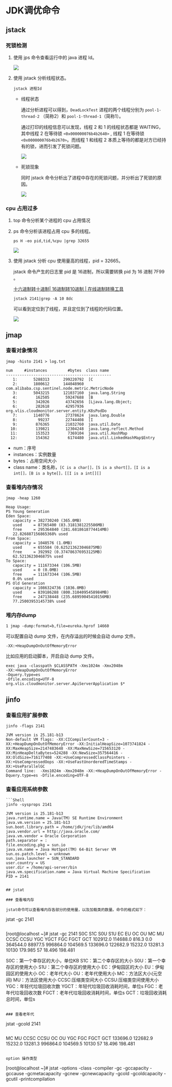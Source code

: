 # JDK调优命令

## jstack

### 死锁检测

1. 使用 jps 命令查看运行中的 java 进程 Id。
   
    ![](https://s2.loli.net/2025/05/29/z4P19GBtHLKaeOE.png)
    
2. 使用 jstack 分析线程状态。
   
    ```
    jstack 进程Id
    ```
    
    - 线程状态
      
        通过分析进程可以得到，`DeadLockTest` 进程的两个线程分别为 `pool-1-thread-2` （简称2）和 `pool-1-thread-1`（简称1）。
        
        通过打印的线程信息可以发现，线程 2 和 1 的线程状态都是 WAITING，其中线程 2 在等待锁 `<0x000000076b4b2640>` , 线程 1 在等待锁 `<0x000000076b4b2670>`。而线程 1 和线程 2 本质上等待的都是对方已经持有的锁，进而引发了死锁问题。
        
        ![](https://s2.loli.net/2025/05/29/6LRiZIJ1yBogm8a.png)
        
    - 死锁现象
      
        同时 jstack 命令分析出了进程中存在的死锁问题，并分析出了死锁的原因。
        
        ![](https://s2.loli.net/2025/05/29/Q8vLGhso7Sg4OTI.png)
        

### cpu 占用过多

1. top 命令分析某个进程的 cpu 占用情况
2. ps 命令分析该进程占用 cpu 多的线程。
   
    ```
    ps H -eo pid,tid,%cpu |grep 32655
    ```
    
    ![](https://s2.loli.net/2025/05/29/E8Vw6Xbh9uCdtcp.png)
    
3. 使用 jstack 分析 cpu 使用量高的线程，pid = 32665。
   
    jstack 命令产生的日志里 pid 是 16进制，所以需要转换 pid 为 16 进制 7F99 。
    
    [十六进制转十进制| 16进制转10进制 | 在线进制转换工具](https://www.sojson.com/hexconvert/16to10.html)
    
    ```
    jstack 2141|grep -A 10 8dc
    ```
    
    可以看到定位到了线程，并且定位到了线程的代码位置。
    
    ![](https://s2.loli.net/2025/05/29/QMz2ukrxLThgfSD.png)
    

## jmap

### 查看对象情况

```
jmap -histo 2141 > log.txt
```

```
num     #instances         #bytes  class name
----------------------------------------------
   1:       5288313      299220792  [C
   2:       1800612      144048960  com.alibaba.csp.sentinel.node.metric.MetricNode
   3:       5043215      121037160  java.lang.String
   4:        162505       59247688  [B
   5:        342026       43742656  [Ljava.lang.Object;
   6:        282618       42957936  org.vlis.cloudmonitor.server.entity.K8sPodDo
   7:       1140776       27378624  java.lang.Double
   8:         99237       22744408  [I
   9:        876365       21032760  java.util.Date
  10:        139821       12304248  java.lang.reflect.Method
  11:        153523        7369104  java.util.HashMap
  12:        154362        6174480  java.util.LinkedHashMap$Entry
```

- num：序号
- instances：实例数量
- bytes：占用空间大小
- class name：类名称，`[C is a char[]，[S is a short[]，[I is a int[]，[B is a byte[]，[[I is a int[][]`

### 查看堆内存情况

```
jmap -heap 1260
```

```
Heap Usage:
PS Young Generation
Eden Space:
   capacity = 382730240 (365.0MB)
   used     = 87365400 (83.3181381225586MB)
   free     = 295364840 (281.6818618774414MB)
   22.826887156865368% used
From Space:
   capacity = 1048576 (1.0MB)
   used     = 655584 (0.625213623046875MB)
   free     = 392992 (0.374786376953125MB)
   62.5213623046875% used
To Space:
   capacity = 111673344 (106.5MB)
   used     = 0 (0.0MB)
   free     = 111673344 (106.5MB)
   0.0% used
PS Old Generation
   capacity = 1086324736 (1036.0MB)
   used     = 839186288 (800.3104095458984MB)
   free     = 247138448 (235.68959045410156MB)
   77.25003953145738% used
```

### 堆内存dump

```
1 jmap ‐dump:format=b,file=eureka.hprof 14660
```

可以配置自动 dump 文件，在内存溢出的时候会自动 dump 文件。

```
-XX:+HeapDumpOnOutOfMemoryError
```

比如应用的启动脚本，开启自动 dump 文件。

```
exec java -classpath $CLASSPATH -Xms1024m -Xmx2048m
-XX:+HeapDumpOnOutOfMemoryError
-Dquery.type=es
-Dfile.encoding=UTF-8 org.vlis.cloudmonitor.server.ApiServerApplication $*
```

## jinfo

### 查看应用扩展参数

```
jinfo -flags 2141
```

```
JVM version is 25.181-b13
Non-default VM flags: -XX:CICompilerCount=3 -XX:+HeapDumpOnOutOfMemoryError -XX:InitialHeapSize=1073741824 -XX:MaxHeapSize=2147483648 -XX:MaxNewSize=715653120 -XX:MinHeapDeltaBytes=524288 -XX:NewSize=357564416 -XX:OldSize=716177408 -XX:+UseCompressedClassPointers -XX:+UseCompressedOops -XX:+UseFastUnorderedTimeStamps -XX:+UseParallelGC
Command line:  -Xms1024m -Xmx2048m -XX:+HeapDumpOnOutOfMemoryError -Dquery.type=es -Dfile.encoding=UTF-8
```

### 查看应用系统参数

```
```Shell
jinfo -sysprops 2141
```

```Shell
JVM version is 25.181-b13
java.runtime.name = Java(TM) SE Runtime Environment
java.vm.version = 25.181-b13
sun.boot.library.path = /home/jdk/jre/lib/amd64
java.vendor.url = http://java.oracle.com/
java.vm.vendor = Oracle Corporation
path.separator = :
file.encoding.pkg = sun.io
java.vm.name = Java HotSpot(TM) 64-Bit Server VM
sun.os.patch.level = unknown
sun.java.launcher = SUN_STANDARD
user.country = US
user.dir = /home/api-server/bin
java.vm.specification.name = Java Virtual Machine Specification
PID = 2141
```
```

## jstat

### 查看堆内存

jstat命令可以查看堆内存各部分的使用量，以及加载类的数量。命令的格式如下：

```
jstat -gc 2141
```

```
[root@localhost ~]# jstat -gc 2141
 S0C    S1C    S0U    S1U      EC       EU        OC         OU       MC     MU    CCSC   CCSU   YGC     YGCT    FGC    FGCT     GCT
102912.0 114688.0 816.3   0.0   364544.0 88977.5   996864.0   104569.5  133696.0 122682.9 15232.0 13281.3  10130  179.985  57     18.496  198.481

S0C：第一个幸存区的大小，单位KB
S1C：第二个幸存区的大小
S0U：第一个幸存区的使用大小
S1U：第二个幸存区的使用大小
EC：伊甸园区的大小
EU：伊甸园区的使用大小
OC：老年代大小
OU：老年代使用大小
MC：方法区大小(元空间)
MU：方法区使用大小
CCSC:压缩类空间大小
CCSU:压缩类空间使用大小
YGC：年轻代垃圾回收次数
YGCT：年轻代垃圾回收消耗时间，单位s
FGC：老年代垃圾回收次数
FGCT：老年代垃圾回收消耗时间，单位s
GCT：垃圾回收消耗总时间，单位s
```

### 查看老年代

```
jstat -gcold 2141
```

```
  MC       MU      CCSC     CCSU       OC          OU       YGC    FGC    FGCT     GCT
133696.0 122682.9  15232.0  13281.3    996864.0    104569.5  10130    57   18.496  198.481
```

option 操作类型

```
[root@localhost ~]# jstat -options
-class
-compiler
-gc
-gccapacity
-gccause
-gcmetacapacity
-gcnew
-gcnewcapacity
-gcold
-gcoldcapacity
-gcutil
-printcompilation
```